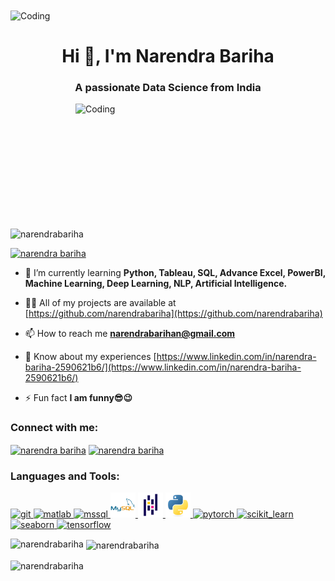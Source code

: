 <img align="center" alt="Coding" width="800" height="200" src="https://github.com/narendrabariha/narendrabariha/blob/main/Future_of_Artificial_Intelligence.gif">
<h1 align="center">Hi 👋, I'm Narendra Bariha</h1>
<h3 align="center">A passionate Data Science from India</h3>
<img align="right" alt="Coding" width="400" height="200" src="https://images.squarespace-cdn.com/content/v1/60479868292a5d29e69ac6b9/d2f479f8-2005-43ae-bb36-e90333fa8f19/Future_of_Artificial_Intelligence.gif?format=1500w">

<p align="left"> <img src="https://komarev.com/ghpvc/?username=narendrabariha&label=Profile%20views&color=0e75b6&style=flat" alt="narendrabariha" /> </p>

<p align="left"> <a href="https://twitter.com/narendra bariha" target="blank"><img src="https://img.shields.io/twitter/follow/narendra bariha?logo=twitter&style=for-the-badge" alt="narendra bariha" /></a> </p>

- 🌱 I’m currently learning **Python, Tableau, SQL, Advance Excel, PowerBI, Machine Learning, Deep Learning, NLP, Artificial Intelligence.**

- 👨‍💻 All of my projects are available at [https://github.com/narendrabariha](https://github.com/narendrabariha)

- 📫 How to reach me **narendrabarihan@gmail.com**

- 📄 Know about my experiences [https://www.linkedin.com/in/narendra-bariha-2590621b6/](https://www.linkedin.com/in/narendra-bariha-2590621b6/)

- ⚡ Fun fact **I am funny😎😉**

<h3 align="left">Connect with me:</h3>
<p align="left">
<a href="https://twitter.com/narendra bariha" target="blank"><img align="center" src="https://raw.githubusercontent.com/rahuldkjain/github-profile-readme-generator/master/src/images/icons/Social/twitter.svg" alt="narendra bariha" height="30" width="40" /></a>
<a href="https://linkedin.com/in/narendra bariha" target="blank"><img align="center" src="https://raw.githubusercontent.com/rahuldkjain/github-profile-readme-generator/master/src/images/icons/Social/linked-in-alt.svg" alt="narendra bariha" height="30" width="40" /></a>
</p>

<h3 align="left">Languages and Tools:</h3>
<p align="left"> <a href="https://git-scm.com/" target="_blank" rel="noreferrer"> <img src="https://www.vectorlogo.zone/logos/git-scm/git-scm-icon.svg" alt="git" width="40" height="40"/> </a> <a href="https://www.mathworks.com/" target="_blank" rel="noreferrer"> <img src="https://upload.wikimedia.org/wikipedia/commons/2/21/Matlab_Logo.png" alt="matlab" width="40" height="40"/> </a> <a href="https://www.microsoft.com/en-us/sql-server" target="_blank" rel="noreferrer"> <img src="https://www.svgrepo.com/show/303229/microsoft-sql-server-logo.svg" alt="mssql" width="40" height="40"/> </a> <a href="https://www.mysql.com/" target="_blank" rel="noreferrer"> <img src="https://raw.githubusercontent.com/devicons/devicon/master/icons/mysql/mysql-original-wordmark.svg" alt="mysql" width="40" height="40"/> </a> <a href="https://pandas.pydata.org/" target="_blank" rel="noreferrer"> <img src="https://raw.githubusercontent.com/devicons/devicon/2ae2a900d2f041da66e950e4d48052658d850630/icons/pandas/pandas-original.svg" alt="pandas" width="40" height="40"/> </a> <a href="https://www.python.org" target="_blank" rel="noreferrer"> <img src="https://raw.githubusercontent.com/devicons/devicon/master/icons/python/python-original.svg" alt="python" width="40" height="40"/> </a> <a href="https://pytorch.org/" target="_blank" rel="noreferrer"> <img src="https://www.vectorlogo.zone/logos/pytorch/pytorch-icon.svg" alt="pytorch" width="40" height="40"/> </a> <a href="https://scikit-learn.org/" target="_blank" rel="noreferrer"> <img src="https://upload.wikimedia.org/wikipedia/commons/0/05/Scikit_learn_logo_small.svg" alt="scikit_learn" width="40" height="40"/> </a> <a href="https://seaborn.pydata.org/" target="_blank" rel="noreferrer"> <img src="https://seaborn.pydata.org/_images/logo-mark-lightbg.svg" alt="seaborn" width="40" height="40"/> </a> <a href="https://www.tensorflow.org" target="_blank" rel="noreferrer"> <img src="https://www.vectorlogo.zone/logos/tensorflow/tensorflow-icon.svg" alt="tensorflow" width="40" height="40"/> </a> </p>

<p><img align="left" src="https://github-readme-stats.vercel.app/api/top-langs?username=narendrabariha&show_icons=true&locale=en&layout=compact" alt="narendrabariha" /></p>

<p>&nbsp;<img align="center" src="https://github-readme-stats.vercel.app/api?username=narendrabariha&show_icons=true&locale=en" alt="narendrabariha" /></p>

<p><img align="center" src="https://github-readme-streak-stats.herokuapp.com/?user=narendrabariha&" alt="narendrabariha" /></p>
